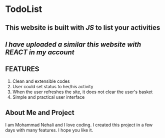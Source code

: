 # TodoList
## This website is built with *JS* to list your activities
## *I have uploaded a similar this website with *REACT* in my account*

## FEATURES
1. Clean and extensible codes
2. User could set status to her/his activity
3. When the user refreshes the site, it does not clear the user's basket
4. Simple and practical user interface


## About Me and Project
I am Mohammad Nehali and I love coding. I created this project in a few days with many features. I hope you like it.
